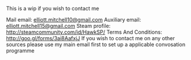 This is a wip if you wish to contact me 


Mail email: elliott.mitchell10@gmail.com
Auxiliary email: elliott.mitchell15@gmail.com
Steam profile: http://steamcommunity.com/id/HawkSP/
Terms And Conditions: http://goo.gl/forms/3ai8AafxjJ
If you wish to contact me on any other sources please use my main email first to set up a applicable convosation programme 

